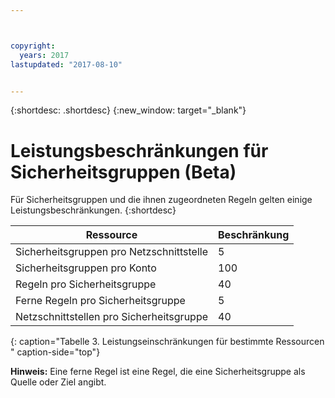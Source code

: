 ```yaml
---



copyright:
  years: 2017
lastupdated: "2017-08-10"


---
```


{:shortdesc: .shortdesc}
{:new_window: target="_blank"}

# Leistungsbeschränkungen für Sicherheitsgruppen (Beta) 

Für Sicherheitsgruppen und die ihnen zugeordneten Regeln gelten einige Leistungsbeschränkungen.
{:shortdesc}

| Ressource                                                  | Beschränkung                                               |
| --------------------------------------------------------- | --------------------------------------------------- |
| Sicherheitsgruppen pro Netzschnittstelle                | 5                                                   |
| Sicherheitsgruppen pro Konto                            | 100                                                 |
| Regeln pro Sicherheitsgruppe                            | 40                                                  |
| Ferne Regeln pro Sicherheitsgruppe                      | 5                                                   |
| Netzschnittstellen pro Sicherheitsgruppe                | 40                                                  | 
{: caption="Tabelle 3. Leistungseinschränkungen für bestimmte Ressourcen " caption-side="top"} 

**Hinweis:** Eine ferne Regel ist eine Regel, die eine Sicherheitsgruppe als Quelle oder Ziel angibt. 
